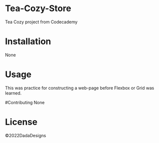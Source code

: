 # Tea-Cozy-Store
Tea Cozy project from Codecademy 

# Installation
None

# Usage
This was practice for constructing a web-page before Flexbox or Grid was learned.

#Contributing
None

# License
©2022DadaDesigns
